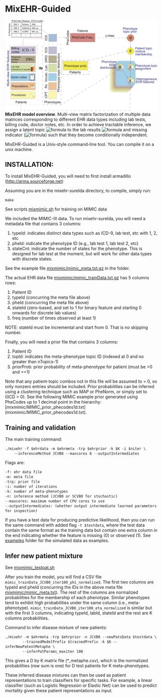 # MixEHR-Guided

 
![mixehr](images/mixehr_overview.png)
**MixEHR model overview**. Multi-view matrix factorization of multiple data matrices corresponding to different EHR data types including lab tests, billing code, doctor notes, etc. In order to achieve tractable inference, we assign a latent topic ![formula](https://render.githubusercontent.com/render/math?math=h_{lj}) to the lab results ![formula](https://render.githubusercontent.com/render/math?math=y_{lj}) and missing indicator (![formula](https://render.githubusercontent.com/render/math?math=r_{lj})) such that they become conditionally independent.


MixEHR-Guided is a Unix-style command-line tool. You can compile it on a unix machine. 

## INSTALLATION:

To install MixEHR-Guided, you will need to first install armadillo (http://arma.sourceforge.net)

Assuming you are in the mixehr-surelda directory, to compile, simply run:
```
make
```


See scripts [mixmimic.sh](mixmimic.sh) for training on MIMIC data

We included the MIMIC-III data. To run mixehr-surelda, you will need a metadata file that contains 3 columns: 

1. typeId: indicates distinct data types such as ICD-9, lab test, etc with 1, 2, etc
2. pheId: indicate the phenotype ID (e.g., lab test 1, lab test 2, etc)
3. stateCnt: indicate the number of states for the phenotype. This is designed for lab test at the moment, but will work for other data types with discrete states.

See the example file [mixmimic/mimic_meta.txt.gz](mixmimic/mimic_meta.txt.gz) in the folder.

The actual EHR data file [mixmimic/mimic_trainData.txt.gz](mixmimic/mimic_trainData.txt.gz) has 5 columns rows:

1. Patient ID
2. typeId (concurring the meta file above)
3. pheId (concurring the meta file above)
4. stateId (zero-based, and set to 1 for binary feature and starting 0 onwards for discrete lab values)
5. freq (number of times observed at least 1)

NOTE: stateId must be incremental and start from 0. That is no skipping number.

Finally, you will need a prior file that contains 3 columns:

1. Patient ID
2. topId: indicates the meta-phenotype topic ID (indexed at 0 and no greater than nTopics-1)
3. priorProb: prior probability of meta-phenotype for patient (must be >0 and <=1)

Note that any patient-topic combos not in this file will be assumed to = 0, so only nonzero entries should be included. Prior probabilities can be inferred using a clustering technique such as MAP or PheNorm, or simply set to I(ICD > 0). See the following MIMIC example prior generated using PheCodes up to 1 decimal point in the hierarchy: [mixmimic/MIMIC_prior_phecodes1d.txt] (mixmimic/MIMIC_prior_phecodes1d.txt).


## Training and validation
The main training command:
```
./mixehr -f $ehrdata -m $ehrmeta -trp $ehrprior -k $K -i $niter \
	--inferenceMethod JCVB0 --maxcores 8 --outputIntermediates 
```

Flags are:
```
-f: ehr data file 
-m: meta file 
-trp: prior file
-i: number of iterations 
-k: number of meta-phenotypes 
-n: inference method (JCVB0 or SCVB0 for stochastic) 
--maxcores: maximum number of CPU cores to use 
--outputIntermediates: (whether output intermediate learned parameters for inspection)  
```

If you have a test data for producing predictive likelihood, then you can run the same command with added flag `-t $testdata`, where the test data contain the same format as the training data but contain one extra column in the end indicating whether the feature is missing (0) or observed (1). See [examples](examples) folder for the simulated data as examples.


## Infer new patient mixture
See [mixmimic_testpat.sh](mixmimic_testpat.sh)

After you train the model, you will find a CSV file `mimic_trainData_JCVB0_iter100_phi_normalized`. The first two columns are typeId and pheId (concurring the IDs in the above meta file [mixmimic/mimic_meta.txt](mixmimic/mimic_meta.txt)). The rest of the columns are normalized probabilities for the membership of each phenotype. Similar phenotypes tend to exhibit high probabilities under the same column (i.e., meta-phenotype). `mimic_trainData_JCVB0_iter100_eta_normalized` is similar but with the first 3 columns, indicating typeId, labId, stateId and the rest are K columns probabilities.


Command to infer disease mixture of new patients:
```
./mixehr -m $ehrmeta -trp $ehrprior -n JCVB0 --newPatsData $testdata \
        --trainedModelPrefix $trainedPrefix -k $K --inferNewPatentMetaphe \
        --inferPatParams_maxiter 100
```
This gives a D by K matrix file (*_metaphe.csv), which is the normalized probabilities (row sum is one) for D test patients for K meta-phenotypes.

These inferred disease mixtures can then be used as patient representations to train classifiers for specific tasks. For example, a linear classifier (such as Logistic Regression or Elastic Net) can be used to predict mortality given these patient representations as input. 
